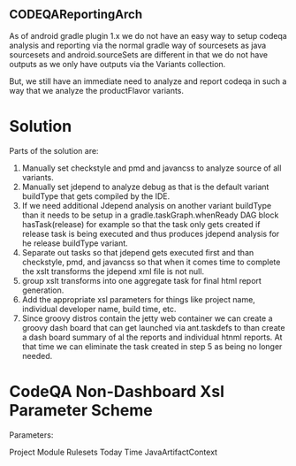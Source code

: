 CODEQAReportingArch
---

As of android gradle plugin 1.x we do not have an easy way to setup codeqa
analysis and reporting via the normal gradle way of sourcesets as
java sourcesets and android.sourceSets are different in that we
do not have outputs as we only have outputs via the Variants collection.

But, we still have an immediate need to analyze and report codeqa
in such a way that we analyze  the productFlavor variants.

# Solution

Parts of the solution are:

1. Manually set checkstyle and pmd and javancss to analyze source of all variants.
2. Manually set jdepend to analyze debug as that is the default variant buildType
   that gets compiled by the IDE.
3. If we need additional Jdepend analysis on another variant buildType than it needs
   to be setup in a gradle.taskGraph.whenReady DAG block hasTask(release) for example
   so that the task only gets created if release task is being executed and thus
   produces jdepend analysis for he release buildType variant.
4. Separate out tasks so that jdepend gets executed first and than checkstyle, pmd,
   and javancss so that when it comes time to complete the xslt transforms
   the jdepend xml file is not null.
5. group xslt transforms into one aggregate task for final html report generation.
6. Add the appropriate xsl parameters for things like project name, individual developer name,
   build time, etc.
7. Since groovy distros contain the jetty web container we can create a groovy
   dash board that can get launched via ant.taskdefs to than create a
   dash board summary of al the reports and individual htnml reports.
   At that time we can eliminate the task created in step 5 as being no longer needed.


# CodeQA Non-Dashboard Xsl Parameter Scheme

Parameters:

Project
Module
Rulesets
Today
Time
JavaArtifactContext
